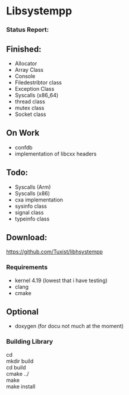 # Libsystempp
### Status Report:
## Finished:
- Allocator
- Array Class
- Console
- Filedestribtor class
- Exception Class
- Syscalls (x86_64)
- thread class
- mutex class
- Socket class

## On Work
- confdb
- implementation of libcxx headers

## Todo:
- Syscalls (Arm)
- Syscalls (x86)
- cxa implementation
- sysinfo class
- signal class
- typeinfo class

## Download:
https://github.com/Tuxist/libhsystempp

### Requirements
- kernel 4.19 (lowest that i have testing)
- clang
- cmake

## Optional
- doxygen (for docu not much at the moment)

### Building Library
cd <libpath> <br/>
mkdir build <br/>
cd build <br/>
cmake ../ <br/>
make <br/>
make install <br/>

